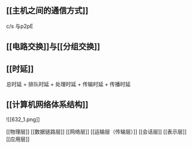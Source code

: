 
## [[主机之间的通信方式]]
c/s 与p2pE
## [[电路交换]]与[[分组交换]]

## [[时延]]
总时延 = 排队时延 + 处理时延 + 传输时延 + 传播时延
## [[计算机网络体系结构]]
![[632_1.png]]

[[物理层]]
[[数据链路层]]
[[网络层]]
[[运输层（传输层）]]
[[会话层]]
[[表示层]]
[[应用层]]
